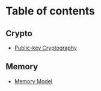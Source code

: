 # Table of contents

## Crypto

* [Public-key Cryptography](crypto/public-key-cryptography.md)

## Memory

* [Memory Model](memory/memory-model.md)

